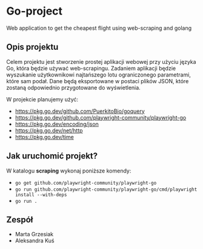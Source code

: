 # Go-project
Web application to get the cheapest flight using web-scraping and golang

## Opis projektu

Celem projektu jest stworzenie prostej aplikacji webowej przy użyciu języka Go, która będzie używać web-scrapingu. 
Zadaniem aplikacji będzie wyszukanie użytkownikowi najtańszego lotu ograniczonego parametrami, które sam podał. Dane będą eksportowane w postaci plików JSON, które zostaną odpowiednio przygotowane do wyświetlenia.

W projekcie planujemy użyć:
- https://pkg.go.dev/github.com/PuerkitoBio/goquery
- https://pkg.go.dev/github.com/playwright-community/playwright-go
- https://pkg.go.dev/encoding/json
- https://pkg.go.dev/net/http
- https://pkg.go.dev/time

## Jak uruchomić projekt?

W katalogu **scraping** wykonaj poniższe komendy:
- `go get github.com/playwright-community/playwright-go`
- `go run github.com/playwright-community/playwright-go/cmd/playwright install --with-deps`
- `go run .`
 
## Zespół

- Marta Grzesiak
- Aleksandra Kuś
